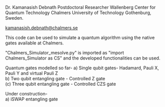 Dr. Kamanasish Debnath
Postdoctoral Researcher
Wallenberg Center for Quantum Technology
Chalmers University of Technology
Gothenburg, Sweden.

kamanasish.debnath@chalmers.se

This code can be used to simulate a quantum algorithm using the native gates available at Chalmers.

"Chalmers_Simulator_mesolve.py" is imported as "import Chalmers_Simulator as CS" and the developed functionalities can be used.

Quantum gates modelled so far-
a) Single qubit gates- Hadamard, Pauli X, Pauli Y and virtual Pauli Z <br>
b) Two qubit entangling gate - Controlled Z gate <br>
(c) Three qubit entangling gate - Controlled CZS gate

Under construction- <br>
a) iSWAP entangling gate
